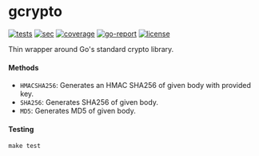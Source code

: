 # gcrypto
[![tests](https://img.shields.io/github/workflow/status/hashamali/gcrypto/tests?label=tests&style=flat-square)](https://github.com/hashamali/gcrypto/actions?query=workflow%3Atests)
[![sec](https://img.shields.io/github/workflow/status/hashamali/gcrypto/security?label=security&style=flat-square)](https://github.com/hashamali/gcrypto/actions?query=workflow%3Asecurity)
[![coverage](https://badgen.net/codecov/c/github/hashamali/gcrypto)](https://codecov.io/gh/hashamali/gcrypto)
[![go-report](https://goreportcard.com/badge/github.com/hashamali/gcrypto)](https://goreportcard.com/report/github.com/hashamali/gcrypto)
[![license](https://badgen.net/github/license/hashamali/gcrypto)](https://opensource.org/licenses/MIT)

Thin wrapper around Go's standard crypto library.

#### Methods

* `HMACSHA256`: Generates an HMAC SHA256 of given body with provided key.
* `SHA256`: Generates SHA256 of given body.
* `MD5`: Generates MD5 of given body.

#### Testing

`make test`
